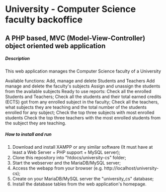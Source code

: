 # University - Computer Science faculty backoffice
## A PHP based, MVC (Model-View-Controller) object oriented web application

##### Description
This web application manages the Computer Science faculty of a University

Available functions:
Add, manage and delete Students and Teachers
Add manage and delete the faculty's subjects
Assign and unassign the students from the available subjects
Ready to use reports:
    Check all the enrolled Students and Teachers;
    Check all the students and their total earned credits (ECTS) got from any enrolled subject in the faculty;
    Check all the teachers, what subjects they are teaching and the total number of the students enrolled for any subject;
    Check the top three subjects with most enrolled students
    Check the top three teachers with the most enrolled students from the subject they are teaching.

##### How to install and run
1) Download and install XAMPP or any similar software (It must have at least a Web Server + PHP support + MySQL server);
2) Clone this repository into "htdocs/university-cs" folder;
3) Start the webserver and the MariaDB/MySQL server;
4) Access the webapp from your browser (e.g. http://localhost/university-cs);
5) Create on your MariaDB/MySQL server the "university_cs" database;
6) Install the database tables from the web application's homepage.